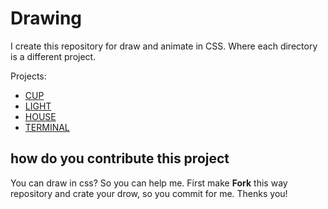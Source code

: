 # Drawing

I create this repository for draw and animate in CSS. Where each directory is a different project.

Projects:

- <a href="./Cup">CUP</a>
- <a href="./Light">LIGHT</a>
- <a href="./House">HOUSE</a>
- <a href="./Terminal">TERMINAL</a>

## how do you contribute this project

You can draw in css? So you can help me. First make **Fork** this way repository and crate your drow, so you commit for me. Thenks you!
